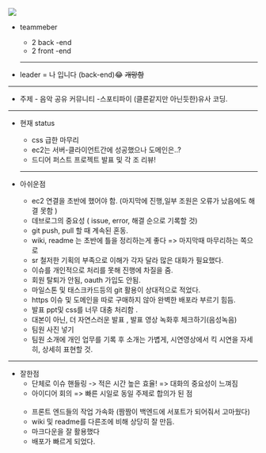 ![](https://images.velog.io/images/ww3ysq/post/67efab94-a246-4bcc-b599-b75166cbc9ea/2022-03-03_1.43.13.png)

- teammeber

  - 2 back -end
  - 2 front -end

  ***

- leader = 나 입니다 (back-end)😂 ~~개망함~~

---

- 주제 - 음악 공유 커뮤니티 -스포티파이 (클론같지만 아닌듯한)유사 코딩.

---

- 현재 status

  - css 급한 마무리
  - ec2는 서버-클라이언트간에 성공했으나 도메인은..?
  - 드디어 퍼스트 프로젝트 발표 및 각 조 리뷰!

  ***

- 아쉬운점

  - ec2 연결을 초반에 했어야 함. (마지막에 진행,일부 조원은 오류가 났음에도 해결 못함 )
    <br>
  - 데브로그의 중요성 ( issue, error, 해결 순으로 기록할 것)
    <br>
  - git push, pull 할 때 계속된 혼동.
    <br>
  - wiki, readme 는 초반에 틀을 정리하는게 좋다 => 마지막때 마무리하는 쪽으로
    <br>
  - sr 철저한 기획의 부족으로 이해가 각자 달라 많은 대화가 필요했다.
    <br>
  - 이슈를 개인적으로 처리를 못해 진행에 차질을 줌.
    <br>
  - 회원 탈퇴가 안됨, oauth 가입도 안됨.
    <br>
  - 마일스톤 및 태스크카드등의 git 활용이 상대적으로 적었다.
    <br>
  - https 이슈 및 도메인을 따로 구매하지 않아 완벽한 배포라 부르기 힘듬.
    <br>
  - 발표 ppt및 css를 너무 대충 처리함 .
    <br>
  - 대본이 아닌, 더 자연스러운 발표 , 발표 영상 녹화후 체크하기(음성녹음)
    <br>
  - 팀원 사진 넣기
    <br>
  - 팀원 소개에 개인 업무를 기록 후 소개는 가볍게, 시연영상에서 킥 시연을 자세히, 상세히 표현할 것.

---

- 잘한점
  <br>
  - 단체로 이슈 핸들링 -> 적은 시간 높은 효율! => 대화의 중요성이 느껴짐
    <br>
  - 아이디어 회의 => 빠른 시일로 동일 주제로 합의가 된 점  
    <br>
  - 프론트 엔드들의 작업 가속화 (짬짬이 백엔드에 서포트가 되어줘서 고마웠다)
    <br>
  - wiki 및 readme를 다른조에 비해 상당히 잘 만듬.
    <br>
  - 마크다운을 잘 활용했다
    <br>
  - 배포가 빠르게 되었다.

